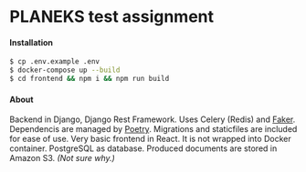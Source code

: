 # PLANEKS test assignment

#### Installation
```sh
$ cp .env.example .env
$ docker-compose up --build
$ cd frontend && npm i && npm run build
```

#### About
Backend in Django, Django Rest Framework. Uses Celery (Redis) and [Faker](https://github.com/joke2k/faker).
Dependencis are managed by [Poetry](https://python-poetry.org/).
Migrations and staticfiles are included for ease of use.
Very basic frontend in React. It is not wrapped into Docker container.
PostgreSQL as database.
Produced documents are stored in Amazon S3. _(Not sure why.)_

